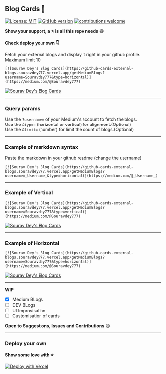 ## Blog Cards :loudspeaker:

[![License: MIT](https://img.shields.io/badge/License-MIT-yellow.svg?style=flat)](https://opensource.org/licenses/MIT)
[![GitHub version](https://img.shields.io/badge/version-1.0-brightgreen.svg?style=flat)](https://github.com/Souravdey777/Github-Cards-External-Blogs)
[![contributions welcome](https://img.shields.io/badge/contributions-welcome-brightgreen.svg?style=flat)](https://github.com/Souravdey777/Github-Cards-External-Blogs/issues)

**Show your support, a :star: is all this repo needs** :smile: 

**Check deploy your own :point_down:**

Fetch your external blogs and display it right in your github profile. Maximum limit 10.

```
[![Sourav Dey's Blog Cards](https://github-cards-external-blogs.souravdey777.vercel.app/getMediumBlogs?username=Souravdey777&type=horizontal)](https://medium.com/@Souravdey777)
```

[![Sourav Dey's Blog Cards](https://github-cards-external-blogs.souravdey777.vercel.app/getMediumBlogs?username=Souravdey777&type=horizontal)](https://medium.com/@Souravdey777)

---

### Query params

Use the `?username=` of your Medium's account to fetch the blogs.<br>
Use the `&type=` (horizontal or vertical) for alignment.(Optional)<br>
Use the `&limit=` (number) for limit the count of blogs.(Optional)<br>

---

### Example of markdown syntax

Paste the markdown in your github readme (change the username)

```
[![Sourav Dey's Blog Cards](https://github-cards-external-blogs.souravdey777.vercel.app/getMediumBlogs?username=_Username_&type=horizontal)](https://medium.com/@_Username_)
```

---

### Example of Vertical

```
[![Sourav Dey's Blog Cards](https://github-cards-external-blogs.souravdey777.vercel.app/getMediumBlogs?username=Souravdey777&type=vertical)](https://medium.com/@Souravdey777)
```

[![Sourav Dey's Blog Cards](https://github-cards-external-blogs.souravdey777.vercel.app/getMediumBlogs?username=Souravdey777&type=vertical)](https://medium.com/@Souravdey777)

---

### Example of Horizontal

```
[![Sourav Dey's Blog Cards](https://github-cards-external-blogs.souravdey777.vercel.app/getMediumBlogs?username=Souravdey777&type=horizontal)](https://medium.com/@Souravdey777)
```

[![Sourav Dey's Blog Cards](https://github-cards-external-blogs.souravdey777.vercel.app/getMediumBlogs?username=Souravdey777&type=horizontal)](https://medium.com/@Souravdey777)

---

**WIP**

- [x] Medium BLogs
- [ ] DEV BLogs
- [ ] UI Improvisation
- [ ] Customisation of cards

**Open to Suggestions, Issues and Contributions** :smile:

---

### Deploy your own

**Show some love with :star:**

[![Deploy with Vercel](https://vercel.com/button)](https://vercel.com/import/git?s=https://github.com/Souravdey777/Github-Cards-External-Blogs)
